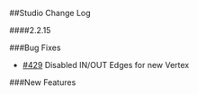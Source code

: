 ##Studio Change Log 

####2.2.15


###Bug Fixes

* [#429](https://github.com/orientechnologies/orientdb-studio/issues/429) Disabled IN/OUT Edges for new Vertex

###New Features

